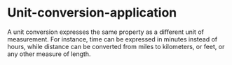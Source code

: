 # Unit-conversion-application
A unit conversion expresses the same property as a different unit of measurement. For instance, time can be expressed in minutes instead of hours, while distance can be converted from miles to kilometers, or feet, or any other measure of length.
